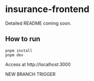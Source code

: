 # insurance-frontend

Detailed README coming soon.

## How to run

```shell
pnpm install
pnpm dev
```
Access at http://localhost:3000

NEW BRANCH TRIGGER

